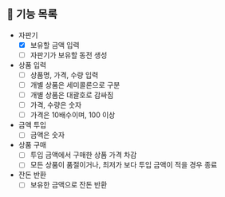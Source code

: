 ## 🚀 기능 목록

* 자판기
  * [x] 보유할 금액 입력
  * [ ] 자판기가 보유할 동전 생성
* 상품 입력
  * [ ] 상품명, 가격, 수량 입력
  * [ ] 개별 상품은 세미콜론으로 구분
  * [ ] 개별 상품은 대괄호로 감싸짐
  * [ ] 가격, 수량은 숫자
  * [ ] 가격은 10배수이며, 100 이상
* 금액 투입
  * [ ] 금액은 숫자
* 상품 구매
  * [ ] 투입 금액에서 구매한 상품 가격 차감
  * [ ] 모든 상품이 품절이거나, 최저가 보다 투입 금액이 적을 경우 종료
* 잔돈 반환
  * [ ] 보유한 금액으로 잔돈 반환
